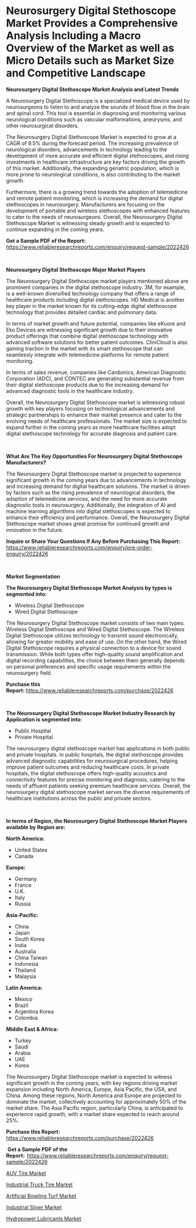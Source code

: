<p><h1>Neurosurgery Digital Stethoscope Market Provides a Comprehensive Analysis Including a Macro Overview of the Market as well as Micro Details such as Market Size and Competitive Landscape</h1></p><p><strong>Neurosurgery Digital Stethoscope Market Analysis and Latest Trends</strong></p>
<p><p>A Neurosurgery Digital Stethoscope is a specialized medical device used by neurosurgeons to listen to and analyze the sounds of blood flow in the brain and spinal cord. This tool is essential in diagnosing and monitoring various neurological conditions such as vascular malformations, aneurysms, and other neurosurgical disorders.</p><p>The Neurosurgery Digital Stethoscope Market is expected to grow at a CAGR of 9.5% during the forecast period. The increasing prevalence of neurological disorders, advancements in technology leading to the development of more accurate and efficient digital stethoscopes, and rising investments in healthcare infrastructure are key factors driving the growth of this market. Additionally, the expanding geriatric population, which is more prone to neurological conditions, is also contributing to the market growth.</p><p>Furthermore, there is a growing trend towards the adoption of telemedicine and remote patient monitoring, which is increasing the demand for digital stethoscopes in neurosurgery. Manufacturers are focusing on the development of portable and wireless stethoscopes with enhanced features to cater to the needs of neurosurgeons. Overall, the Neurosurgery Digital Stethoscope Market is witnessing steady growth and is expected to continue expanding in the coming years.</p></p>
<p><strong>Get a Sample PDF of the Report:&nbsp;</strong> <a href="https://www.reliableresearchreports.com/enquiry/request-sample/2022426">https://www.reliableresearchreports.com/enquiry/request-sample/2022426</a></p>
<p>&nbsp;</p>
<p><strong>Neurosurgery Digital Stethoscope Major Market Players</strong></p>
<p><p>The Neurosurgery Digital Stethoscope market players mentioned above are prominent companies in the digital stethoscope industry. 3M, for example, is a well-known diversified technology company that offers a range of healthcare products including digital stethoscopes. HD Medical is another key player in the market known for its cutting-edge digital stethoscope technology that provides detailed cardiac and pulmonary data. </p><p>In terms of market growth and future potential, companies like eKuore and Eko Devices are witnessing significant growth due to their innovative product offerings that combine digital stethoscope technology with advanced software solutions for better patient outcomes. CliniCloud is also gaining traction in the market with its smart stethoscope that can seamlessly integrate with telemedicine platforms for remote patient monitoring.</p><p>In terms of sales revenue, companies like Cardionics, American Diagnostic Corporation (ADC), and CONTEC are generating substantial revenue from their digital stethoscope products due to the increasing demand for advanced diagnostic tools in the healthcare industry. </p><p>Overall, the Neurosurgery Digital Stethoscope market is witnessing robust growth with key players focusing on technological advancements and strategic partnerships to enhance their market presence and cater to the evolving needs of healthcare professionals. The market size is expected to expand further in the coming years as more healthcare facilities adopt digital stethoscope technology for accurate diagnosis and patient care.</p></p>
<p>&nbsp;</p>
<p><strong>What Are The Key Opportunities For Neurosurgery Digital Stethoscope Manufacturers?</strong></p>
<p><p>The Neurosurgery Digital Stethoscope market is projected to experience significant growth in the coming years due to advancements in technology and increasing demand for digital healthcare solutions. The market is driven by factors such as the rising prevalence of neurological disorders, the adoption of telemedicine services, and the need for more accurate diagnostic tools in neurosurgery. Additionally, the integration of AI and machine learning algorithms into digital stethoscopes is expected to enhance their efficiency and performance. Overall, the Neurosurgery Digital Stethoscope market shows great promise for continued growth and innovation in the future.</p></p>
<p><strong>Inquire or Share Your Questions If Any Before Purchasing This Report:</strong> <a href="https://www.reliableresearchreports.com/enquiry/pre-order-enquiry/2022426">https://www.reliableresearchreports.com/enquiry/pre-order-enquiry/2022426</a></p>
<p>&nbsp;</p>
<p><strong>Market Segmentation</strong></p>
<p><strong>The Neurosurgery Digital Stethoscope Market Analysis by types is segmented into:</strong></p>
<p><ul><li>Wireless Digital Stethoscope</li><li>Wired Digital Stethoscope</li></ul></p>
<p><p>The Neurosurgery Digital Stethoscope market consists of two main types: Wireless Digital Stethoscope and Wired Digital Stethoscope. The Wireless Digital Stethoscope utilizes technology to transmit sound electronically, allowing for greater mobility and ease of use. On the other hand, the Wired Digital Stethoscope requires a physical connection to a device for sound transmission. While both types offer high-quality sound amplification and digital recording capabilities, the choice between them generally depends on personal preferences and specific usage requirements within the neurosurgery field.</p></p>
<p><strong>Purchase this Report:&nbsp;</strong><a href="https://www.reliableresearchreports.com/purchase/2022426">https://www.reliableresearchreports.com/purchase/2022426</a></p>
<p>&nbsp;</p>
<p><strong>The Neurosurgery Digital Stethoscope Market Industry Research by Application is segmented into:</strong></p>
<p><ul><li>Public Hospital</li><li>Private Hospital</li></ul></p>
<p><p>The neurosurgery digital stethoscope market has applications in both public and private hospitals. In public hospitals, the digital stethoscope provides advanced diagnostic capabilities for neurosurgical procedures, helping improve patient outcomes and reducing healthcare costs. In private hospitals, the digital stethoscope offers high-quality acoustics and connectivity features for precise monitoring and diagnosis, catering to the needs of affluent patients seeking premium healthcare services. Overall, the neurosurgery digital stethoscope market serves the diverse requirements of healthcare institutions across the public and private sectors.</p></p>
<p>&nbsp;</p>
<p><strong>In terms of Region, the Neurosurgery Digital Stethoscope Market Players available by Region are:</strong></p>
<p>
    <p> <strong> North America: </strong>
        <ul>
            <li>United States</li>
            <li>Canada</li>
        </ul>
        </p> 
    <p> <strong> Europe: </strong>
        <ul>
            <li>Germany</li>
            <li>France</li>
            <li>U.K.</li>
            <li>Italy</li>
            <li>Russia</li>
        </ul>
        </p> 
    <p> <strong> Asia-Pacific: </strong>
        <ul>
            <li>China</li>
            <li>Japan</li>
            <li>South Korea</li>
            <li>India</li>
            <li>Australia</li>
            <li>China Taiwan</li>
            <li>Indonesia</li>
            <li>Thailand</li>
            <li>Malaysia</li>
        </ul>
        </p> 
    <p> <strong> Latin America: </strong>
        <ul>
            <li>Mexico</li>
            <li>Brazil</li>
            <li>Argentina Korea</li>
            <li>Colombia</li>
        </ul>
        </p> 
    <p> <strong> Middle East & Africa: </strong>
        <ul>
            <li>Turkey</li>
            <li>Saudi</li>
            <li>Arabia</li>
            <li>UAE</li>
            <li>Korea</li>
        </ul>
    </p>
    </p>
<p><p>The Neurosurgery Digital Stethoscope market is expected to witness significant growth in the coming years, with key regions driving market expansion including North America, Europe, Asia Pacific, the USA, and China. Among these regions, North America and Europe are projected to dominate the market, collectively accounting for approximately 50% of the market share. The Asia Pacific region, particularly China, is anticipated to experience rapid growth, with a market share expected to reach around 25%.</p></p>
<p><strong>Purchase this Report: </strong><a href="https://www.reliableresearchreports.com/purchase/2022426">https://www.reliableresearchreports.com/purchase/2022426</a></p>
<p>&nbsp;<strong>Get a Sample PDF of the Report:&nbsp;&nbsp;</strong><a href="https://www.reliableresearchreports.com/enquiry/request-sample/2022426">https://www.reliableresearchreports.com/enquiry/request-sample/2022426</a></p>
<p><strong></strong></p>
<p><p><a href="https://view.publitas.com/reportprime-1/auv-tire-market-research-report-the-key-to-successful-business-strategy-forecasted-for-period-from-2024-2031/">AUV Tire Market</a></p><p><a href="https://view.publitas.com/reportprime-1/industrial-truck-tire-market-size-share-trends-analysis-report-by-application-regional-outlook-competitive-strategies-and-segment-forecasts-2024-2031/">Industrial Truck Tire Market</a></p><p><a href="https://artistic-helicopter-ca9.notion.site/Artificial-Bowling-Turf-Market-Size-Focuses-on-Market-Dynamics-In-Depth-Analysis-and-Future-Project-c518c08f4daf499a8fddd0a529c9e7a4">Artificial Bowling Turf Market</a></p><p><a href="https://valiant-lunge-8fe.notion.site/Global-Industrial-Silver-Market-Size-and-Market-Trends-Insights-and-Projections-from-2024-to-2031-d9d6e42512d8437d91c0988c3b7e0ab2">Industrial Silver Market</a></p><p><a href="https://picayune-night-cbd.notion.site/Hydropower-Lubricants-Market-Research-Report-The-Key-To-Successful-Business-Strategy-Forecasted-for-1979bc1bbb764dc7bbf174683a2808b7">Hydropower Lubricants Market</a></p></p>